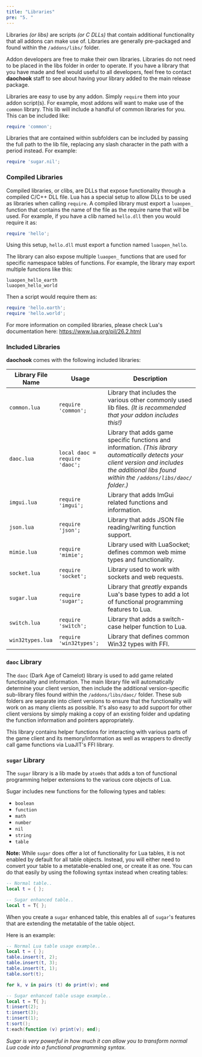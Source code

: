 ```yaml
---
title: "Libraries"
pre: "5. "
---
```


Libraries _(or libs)_ are scripts _(or C DLLs)_ that contain additional functionality that all addons can make use of. Libraries are generally pre-packaged and found within the `/addons/libs/` folder.

Addon developers are free to make their own libraries. Libraries do not need to be placed in the libs folder in order to operate. If you have a library that you have made and feel would useful to all developers, feel free to contact **daochook** staff to see about having your library added to the main release package.

Libraries are easy to use by any addon. Simply `require` them into your addon script(s). For example, most addons will want to make use of the `common` library. This lib will include a handful of common libraries for you. This can be included like:

```lua
require 'common';
```

Libraries that are contained within subfolders can be included by passing the full path to the lib file, replacing any slash character in the path with a period instead. For example:

```lua
require 'sugar.nil';
```

### Compiled Libraries

Compiled libraries, or clibs, are DLLs that expose functionality through a compiled C/C++ DLL file. Lua has a special setup to allow DLLs to be used as libraries when calling `require`. A compiled library must export a `luaopen_` function that contains the name of the file as the require name that will be used. For example, if you have a clib named `hello.dll` then you would require it as:

```lua
require 'hello';
```

Using this setup, `hello.dll` must export a function named `luaopen_hello`.

The library can also expose multiple `luaopen_` functions that are used for specific namespace tables of functions. For example, the library may export multiple functions like this:

```
luaopen_hello_earth
luaopen_hello_world
```

Then a script would require them as:

```lua
require 'hello.earth';
require 'hello.world';
```

For more information on compiled libraries, please check Lua's documentation here: https://www.lua.org/pil/26.2.html

### Included Libraries

**daochook** comes with the following included libraries:

| Library File Name | Usage | Description |
| --- | --- | --- |
| `common.lua`      | `require 'common';`       | Library that includes the various other commonly used lib files. _(It is recommended that your addon includes this!)_ |
| `daoc.lua`        | `local daoc = require 'daoc';` | Library that adds game specific functions and information. _(This library automatically detects your client version and includes the additional libs found within the `/addons/libs/daoc/` folder.)_ |
| `imgui.lua`       | `require 'imgui';`        | Library that adds ImGui related functions and information. |
| `json.lua`        | `require 'json';`         | Library that adds JSON file reading/writing function support. |
| `mimie.lua`       | `require 'mimie';`        | Library used with LuaSocket; defines common web mime types and functionality. |
| `socket.lua`      | `require 'socket';`       | Library used to work with sockets and web requests. |
| `sugar.lua`       | `require 'sugar';`        | Library that _greatly_ expands Lua's base types to add a lot of functional programming features to Lua. |
| `switch.lua`      | `require 'switch';`       | Library that adds a switch-case helper function to Lua. |
| `win32types.lua`  | `require 'win32types';`   | Library that defines common Win32 types with FFI. |

### `daoc` Library

The `daoc` (Dark Age of Camelot) library is used to add game related functionality and information. The main library file will automatically determine your client version, then include the additional version-specific sub-library files found within the `/addons/libs/daoc/` folder. These sub folders are separate into client versions to ensure that the functionality will work on as many clients as possible. It's also easy to add support for other client versions by simply making a copy of an existing folder and updating the function information and pointers appropriately.

This library contains helper functions for interacting with various parts of the game client and its memory/information as well as wrappers to directly call game functions via LuaJIT's FFI library.

### `sugar` Library

The `sugar` library is a lib made by `atom0s` that adds a ton of functional programming helper extensions to the various core objects of Lua.

Sugar includes new functions for the following types and tables:

  - `boolean`
  - `function`
  - `math`
  - `number`
  - `nil`
  - `string`
  - `table`

**Note:** While `sugar` does offer a lot of functionality for Lua tables, it is not enabled by default for all table objects. Instead, you will either need to convert your table to a metatable-enabled one, or create it as one. You can do that easily by using the following syntax instead when creating tables:

```lua
-- Normal table..
local t = { };

-- Sugar enhanced table..
local t = T{ };
```

When you create a `sugar` enhanced table, this enables all of `sugar`'s features that are extending the metatable of the table object.

Here is an example:

```lua
-- Normal Lua table usage example..
local t = { };
table.insert(t, 2);
table.insert(t, 3);
table.insert(t, 1);
table.sort(t);

for k, v in pairs (t) do print(v); end

-- Sugar enhanced table usage example..
local t = T{ };
t:insert(2);
t:insert(3);
t:insert(1);
t:sort();
t:each(function (v) print(v); end);
```

_Sugar is very powerful in how much it can allow you to transform normal Lua code into a functional programming syntax._